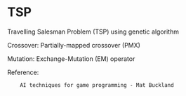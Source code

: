 # TSP
Travelling Salesman Problem (TSP) using genetic algorithm

Crossover: Partially-mapped crossover (PMX)

Mutation: Exchange-Mutation (EM) operator

Reference: 

		AI techniques for game programming - Mat Buckland
